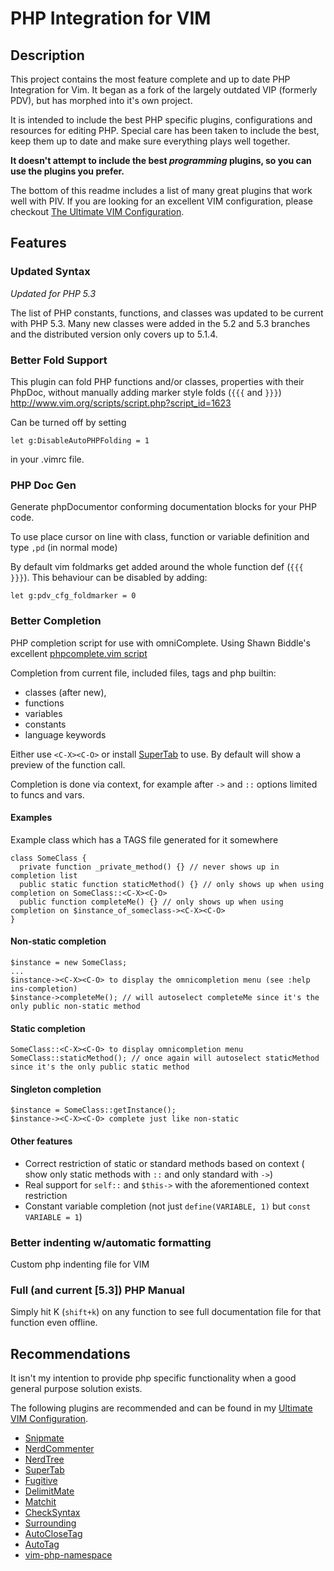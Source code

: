 # PHP Integration for VIM

## Description 
This project contains the most feature complete and up to date PHP Integration for Vim. 
It began as a fork of the largely outdated VIP (formerly PDV), but has morphed into it's own project. 

It is intended to include the best PHP specific plugins, configurations and resources for editing PHP. 
Special care has been taken to include the best, keep them up to date and make sure everything plays well together.

__It doesn't attempt to include the best _programming_ plugins, so you can use the plugins you prefer.__

The bottom of this readme includes a list of many great plugins that work well with PIV. 
If you are looking for an excellent VIM configuration, please checkout [The Ultimate VIM Configuration](http://spf13.com/post/ultimate-vim-config).

## Features

### Updated Syntax
_Updated for PHP 5.3_

The list of PHP constants, functions, and classes was updated to be current with PHP 5.3.
Many new classes were added in the 5.2 and 5.3 branches and the distributed version only covers up
to 5.1.4. 

### Better Fold Support
This plugin can fold PHP functions and/or classes, properties with their PhpDoc, 
without manually adding marker style folds (`{{{` and `}}}`)
http://www.vim.org/scripts/script.php?script_id=1623

Can be turned off by setting 

    let g:DisableAutoPHPFolding = 1
    
in your .vimrc file.

### PHP Doc Gen
Generate phpDocumentor conforming documentation blocks for your PHP code. 

To use place cursor on line with class, function or variable definition and type `,pd` (in normal mode)

By default vim foldmarks get added around the whole function def (`{{{ }}}`). This behaviour can be disabled by adding:

	let g:pdv_cfg_foldmarker = 0

### Better Completion
PHP completion script for use with omniComplete. 
Using Shawn Biddle's excellent [phpcomplete.vim script](http://www.vim.org/scripts/script.php?script_id=3171)

Completion from current file, included files, tags and php builtin:
* classes (after new), 
* functions  
* variables
* constants 
* language keywords 

Either use `<C-X><C-O>` or install [SuperTab](http://www.vim.org/scripts/script.php?script_id=1643) to use.
By default will show a preview of the function call.

Completion is done via context, for example after `->` and `::` options limited to funcs and vars.

#### Examples
Example class which has a TAGS file generated for it somewhere 

    class SomeClass { 
      private function _private_method() {} // never shows up in completion list 
      public static function staticMethod() {} // only shows up when using completion on SomeClass::<C-X><C-O> 
      public function completeMe() {} // only shows up when using completion on $instance_of_someclass-><C-X><C-O> 
    } 

#### Non-static completion

    $instance = new SomeClass; 
    ... 
    $instance-><C-X><C-O> to display the omnicompletion menu (see :help ins-completion) 
    $instance->completeMe(); // will autoselect completeMe since it's the only public non-static method 

#### Static completion

    SomeClass::<C-X><C-O> to display omnicompletion menu 
    SomeClass::staticMethod(); // once again will autoselect staticMethod since it's the only public static method 

#### Singleton completion

    $instance = SomeClass::getInstance(); 
    $instance-><C-X><C-O> complete just like non-static 

#### Other features
* Correct restriction of static or standard methods based on context ( show only static methods with `::` and only standard with `->`) 
* Real support for `self::` and `$this->` with the aforementioned context restriction 
* Constant variable completion (not just `define(VARIABLE, 1)` but `const VARIABLE = 1`) 

### Better indenting w/automatic formatting
Custom php indenting file for VIM

### Full (and current [5.3]) PHP Manual
Simply hit K (`shift+k`) on any function to see full documentation file for that function even offline.

## Recommendations
It isn't my intention to provide php specific functionality when a good general purpose solution exists.

The following plugins are recommended and can be found in my [Ultimate VIM Configuration](http://spf13.com/post/ultimate-vim-config).

 * [Snipmate](http://github.com/msanders/snipmate.vim)
 * [NerdCommenter](http://github.com/scrooloose/nerdcommenter.git)
 * [NerdTree](http://github.com/scrooloose/nerdtree)
 * [SuperTab](http://www.vim.org/scripts/script.php?script_id=1643)
 * [Fugitive](http://github.com/tpope/vim-fugitive.git)
 * [DelimitMate](http://github.com/Raimondi/delimitMate)
 * [Matchit](http://www.vim.org/scripts/script.php?script_id=39)
 * [CheckSyntax](http://www.vim.org/scripts/script.php?script_id=1431)
 * [Surrounding](http://github.com/msanders/vim-files/blob/master/plugin/surrounding.vim)
 * [AutoCloseTag](http://www.vim.org/scripts/script.php?script_id=2591)
 * [AutoTag](http://www.vim.org/scripts/script.php?script_id=1343)
 * [vim-php-namespace](https://github.com/arnaud-lb/vim-php-namespace)

